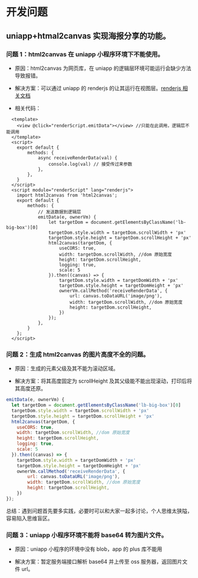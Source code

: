 # 开发问题

## uniapp+htmal2canvas 实现海报分享的功能。

### 问题 1：html2canvas 在 uniapp 小程序环境下不能使用。

- 原因：html2canvas 为网页库，在 uniapp 的逻辑层环境可能运行会缺少方法导致报错。

- 解决方案：可以通过 uniapp 的 renderjs 的让其运行在视图层。[renderjs 相关文档](https://uniapp.dcloud.net.cn/tutorial/renderjs.html#renderjs)

- 相关代码：

```javascript{2,7-9,18-36}
  <template>
    <view @click="renderScript.emitData"></view> //只能在此调用，逻辑层不能调用
  </template>
  <script>
  	export default {
  		methods: {
  			async receiveRenderData(val) {
                console.log(val) // 接受传过来参数
  			},
  		},
  	}
  </script>
  <script module="renderScript" lang="renderjs">
  	import html2canvas from 'html2canvas';
  	export default {
  		methods: {
  			// 发送数据到逻辑层
  			emitData(e, ownerVm) {
  				let targetDom = document.getElementsByClassName('lb-big-box')[0]
  				targetDom.style.width = targetDom.scrollWidth + 'px'
  				targetDom.style.height = targetDom.scrollHeight + 'px'
  				html2canvas(targetDom, {
  					useCORS: true,
  					width: targetDom.scrollWidth, //dom 原始宽度
  					height: targetDom.scrollHeight,
  					logging: true,
  					scale: 5
  				}).then((canvas) => {
  					targetDom.style.width = targetDomWidth + 'px'
  					targetDom.style.height = targetDomHeight + 'px'
  					ownerVm.callMethod('receiveRenderData', {
  						url: canvas.toDataURL('image/png'),
  						width: targetDom.scrollWidth, //dom 原始宽度
  						height: targetDom.scrollHeight,
  					})
  				});
  			},
  		}
  	};
  </script>
```

### 问题 2：生成 html2canvas 的图片高度不全的问题。

- 原因：生成的元素父级及其不能为滚动区域。

- 解决方案：将其高度固定为 scrollHeight 及其父级能不能出现滚动，打印后将其高度还原。

```javascript {3-4,12-13}
emitData(e, ownerVm) {
  let targetDom = document.getElementsByClassName('lb-big-box')[0]
  targetDom.style.width = targetDom.scrollWidth + 'px'
  targetDom.style.height = targetDom.scrollHeight + 'px'
  html2canvas(targetDom, {
  	useCORS: true,
  	width: targetDom.scrollWidth, //dom 原始宽度
  	height: targetDom.scrollHeight,
  	logging: true,
  	scale: 5
  }).then((canvas) => {
  	targetDom.style.width = targetDomWidth + 'px'
  	targetDom.style.height = targetDomHeight + 'px'
  	ownerVm.callMethod('receiveRenderData', {
  		url: canvas.toDataURL('image/png'),
  		width: targetDom.scrollWidth, //dom 原始宽度
  		height: targetDom.scrollHeight,
  	})
});
```

总结：遇到问题首先要多实践，必要时可以和大家一起多讨论，个人思维太狭隘，容易陷入思维盲区。

### 问题 3：uniapp 小程序环境不能将 base64 转为图片文件。

- 原因：uniapp 小程序的环境中没有 blob，app 的 plus 库不能用

- 解决方案：暂定服务端接口解析 base64 并上传至 oss 服务器，返回图片文件 url。


<Comments />